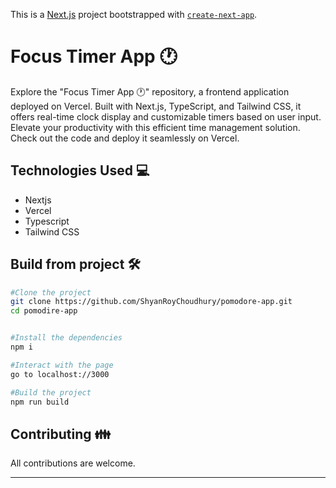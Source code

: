 This is a [Next.js](https://nextjs.org/) project bootstrapped with [`create-next-app`](https://github.com/vercel/next.js/tree/canary/packages/create-next-app).

# Focus Timer App 🕐

Explore the "Focus Timer App 🕐" repository, a frontend application deployed on Vercel. Built with Next.js, TypeScript, and Tailwind CSS, it offers real-time clock display and customizable timers based on user input. Elevate your productivity with this efficient time management solution. Check out the code and deploy it seamlessly on Vercel.

## Technologies Used 💻
* Nextjs
* Vercel
* Typescript
* Tailwind CSS

## Build from project 🛠️
```sh
#Clone the project
git clone https://github.com/ShyanRoyChoudhury/pomodore-app.git
cd pomodire-app


#Install the dependencies 
npm i

#Interact with the page
go to localhost://3000

#Build the project
npm run build
```

## Contributing 👪
All contributions are welcome.

- - - -
